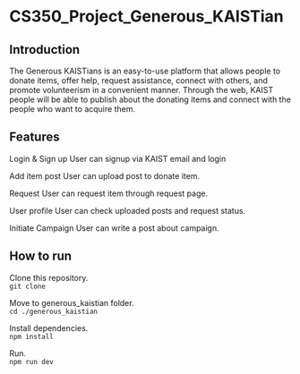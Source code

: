# CS350_Project_Generous_KAISTian

## Introduction
The Generous KAISTians is an easy-to-use platform that allows people to donate
items, offer help, request assistance, connect with others, and promote volunteerism
in a convenient manner. Through the web, KAIST people will be able to publish
about the donating items and connect with the people who want to acquire them.

## Features
Login & Sign up 
User can signup via KAIST email and login

Add item post
User can upload post to donate item.

Request
User can request item through request page.

User profile
User can check uploaded posts and request status.

Initiate Campaign 
User can write a post about campaign.

## How to run
Clone this repository.  
```git clone```

Move to generous_kaistian folder.   
```cd ./generous_kaistian```

Install dependencies.   
```npm install```

Run.    
```npm run dev```

